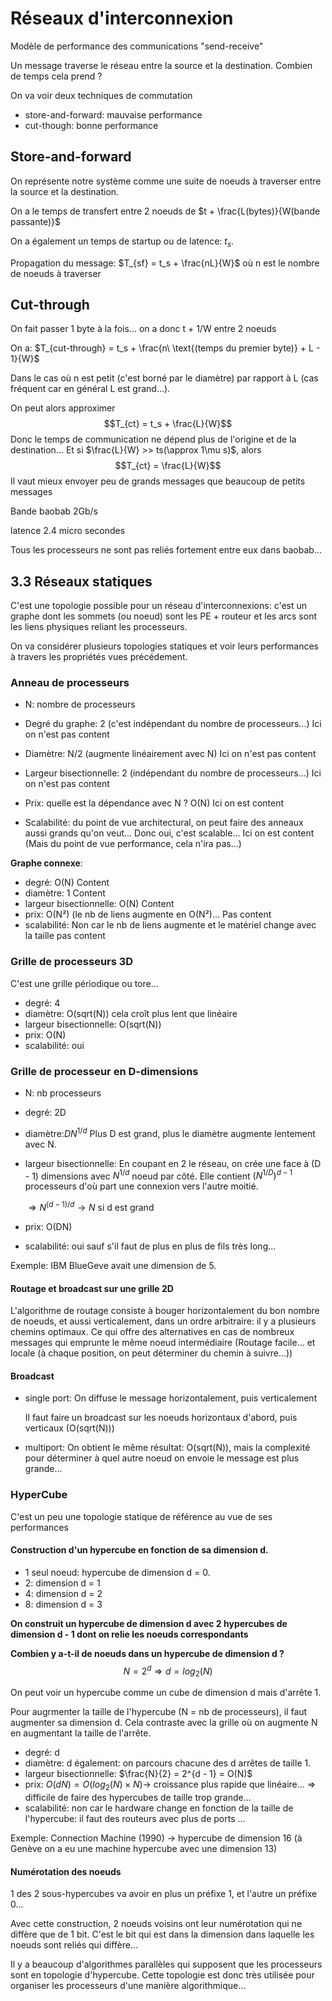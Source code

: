 # Réseaux d'interconnexion

Modèle de performance des communications "send-receive"

Un message traverse le réseau entre la source et la destination. Combien de temps cela prend ?

On va voir deux techniques de commutation

- store-and-forward: mauvaise performance
- cut-though: bonne performance

## Store-and-forward

On représente notre système comme une suite de noeuds à traverser entre la source et la destination.

On a le temps de transfert entre 2 noeuds de $t + \frac{L(bytes)}{W(bande passante)}$

On a également un temps de startup ou de latence: $t_s$.

Propagation du message: $T_{sf} = t_s + \frac{nL}{W}$ où n est le nombre de noeuds à traverser

## Cut-through
On fait passer 1 byte à la fois... on a donc t + 1/W entre 2 noeuds

On a: $T_{cut-through} = t_s + \frac{n\ \text{(temps du premier byte)} + L - 1}{W}$

Dans le cas où n est petit (c'est borné par le diamètre) par rapport à L (cas fréquent car en général L est grand...).

On peut alors approximer
$$T_{ct} = t_s + \frac{L}{W}$$
Donc le temps de communication ne dépend plus de l'origine et de la destination...
Et si $\frac{L}{W} >> ts(\approx 1\mu s)$, alors 
$$T_{ct} = \frac{L}{W}$$
Il vaut mieux envoyer peu de grands messages que beaucoup de petits messages

Bande baobab 2Gb/s

latence 2.4 micro secondes

Tous les processeurs ne sont pas reliés fortement entre eux dans baobab...

## 3.3 Réseaux statiques

C'est une topologie possible pour un réseau d'interconnexions: c'est un graphe dont les sommets (ou noeud) sont les PE + routeur et les arcs sont les liens physiques reliant les processeurs.

On va considérer plusieurs topologies statiques et voir leurs performances à travers les propriétés vues précédement.

### Anneau de processeurs

- N: nombre de processeurs
- Degré du graphe: 2 (c'est indépendant du nombre de processeurs...) Ici on n'est pas content
- Diamètre: N/2 (augmente linéairement avec N) Ici on n'est pas content

- Largeur bisectionnelle: 2 (indépendant du nombre de processeurs...) Ici on n'est pas content
- Prix: quelle est la dépendance avec N ? O(N) Ici on est content
- Scalabilité: du point de vue architectural, on peut faire des anneaux aussi grands qu'on veut... Donc oui, c'est scalable... Ici on est content (Mais du point de vue performance, cela n'ira pas...)

__Graphe connexe__:

- degré: O(N) Content
- diamètre: 1 Content
- largeur bisectionnelle: O(N) Content
- prix: O(N²) (le nb de liens augmente en O(N²)... Pas content
- scalabilité: Non car le nb de liens augmente et le matériel change avec la taille pas content

### Grille de processeurs 3D
C'est une grille périodique ou tore...

- degré: 4
- diamètre: O(sqrt(N)) cela croît plus lent que linéaire
- largeur bisectionnelle: O(sqrt(N))
- prix: O(N)
- scalabilité: oui

### Grille de processeur en D-dimensions
- N: nb processeurs
- degré: 2D
- diamètre:$DN^{1/d}$ Plus D est grand, plus le diamètre augmente lentement avec N.
- largeur bisectionnelle: En coupant en 2 le réseau, on crée une face à (D - 1) dimensions avec $N^{1/d}$ noeud par côté. Elle contient $(N^{1/D})^{d - 1}$ processeurs d'où part une connexion vers l'autre moitié.

    $\Rightarrow  N^{(d - 1)/d} \rightarrow N$ si d est grand
- prix: O(DN)
- scalabilité: oui sauf s'il faut de plus en plus de fils très long...

Exemple: IBM BlueGeve avait une dimension de 5.

#### Routage et broadcast sur une grille 2D

L'algorithme de routage consiste à bouger horizontalement du bon nombre de noeuds, et aussi verticalement, dans un ordre arbitraire: il y a plusieurs chemins optimaux. Ce qui offre des alternatives en cas de nombreux messages qui
emprunte le même noeud intermédiaire (Routage facile... et locale (à chaque position, on peut déterminer du chemin à suivre...))

#### Broadcast

- single port:
On diffuse le message horizontalement, puis verticalement

    Il faut faire un broadcast sur les noeuds horizontaux d'abord, puis verticaux (O(sqrt(N)))

- multiport:
On obtient le même résultat: O(sqrt(N)), mais la complexité pour déterminer à quel autre noeud on envoie le message est plus grande...

### HyperCube

C'est un peu une topologie statique de référence au vue de ses performances

#### Construction d'un hypercube en fonction de sa dimension d.

- 1 seul noeud: hypercube de dimension d = 0.
- 2: dimension d = 1
- 4: dimension d = 2
- 8: dimension d = 3

__On construit un hypercube de dimension d avec 2 hypercubes de dimension d - 1 dont on relie les noeuds correspondants__

__Combien y a-t-il de noeuds dans un hypercube de dimension d ?__ 
$$N = 2^d \Rightarrow d = log_2(N)$$

On peut voir un hypercube comme un cube de dimension d mais d'arrête 1.

Pour augrmenter la taille de l'hypercube (N = nb de processeurs), il faut augmenter sa dimension d. Cela contraste avec la grille où on augmente N en augmentant la taille de l'arrête.

- degré: d
- diamètre: d également: on parcours chacune des d arrêtes de taille 1.
- largeur bisectionnelle: $\frac{N}{2} = 2^{d - 1} = O(N)$
- prix: $O(dN) = O(log_2(N) \times N) \rightarrow$ croissance plus rapide que linéaire... => difficile de faire des hypercubes de taille trop grande...
- scalabilité: non car le hardware change en fonction de la taille de l'hypercube: il faut des routeurs avec plus de ports ...

Exemple: Connection Machine (1990) -> hypercube de dimension 16 (à Genève on a eu une machine hypercube avec une dimension 13)

#### Numérotation des noeuds
1 des 2 sous-hypercubes va avoir en plus un préfixe 1, et l'autre un préfixe 0...

Avec cette construction, 2 noeuds voisins ont leur numérotation qui ne diffère que de 1 bit.
C'est le bit qui est dans la dimension dans laquelle les noeuds sont reliés qui diffère...

Il y a beaucoup d'algorithmes parallèles qui supposent que les processeurs sont en topologie d'hypercube. Cette topologie est donc très utilisée pour organiser les processeurs d'une manière algorithmique...

